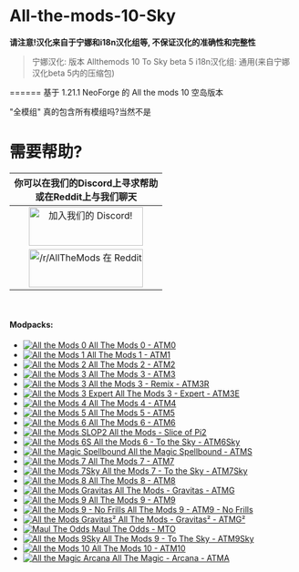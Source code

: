 # All-the-mods-10-Sky

**请注意!汉化来自于宁娜和i18n汉化组等, 不保证汉化的准确性和完整性**

> 宁娜汉化: 版本 Allthemods 10 To Sky beta 5
> i18n汉化组: 通用(来自宁娜汉化beta 5内的压缩包)

======
基于 1.21.1 NeoForge 的 All the mods 10 空岛版本

"全模组" 真的包含所有模组吗?当然不是

需要帮助?
======


|                                                 你可以在我们的Discord上寻求帮助<br>或在Reddit上与我们聊天                                                                         |
|:------------------------------------------------------------------------------------------------------------------------------------------------------------------------------:|
| <a href="https://discord.gg/3paFjuRfz9"><img src="https://discordapp.com/assets/fc0b01fe10a0b8c602fb0106d8189d9b.png" alt="加入我们的 Discord!"  width="200" height="68"></a>  |
| <a href="https://www.reddit.com/r/allthemods"><img src="https://www.redditstatic.com/about/assets/reddit-logo.png" alt="/r/AllTheMods 在 Reddit"  width="200" height="67"></a> |
<br>

#### Modpacks:
+ [![All the Mods 0](http://cf.way2muchnoise.eu/372309.svg "ATM0") All The Mods 0 - ATM0](https://www.curseforge.com/minecraft/modpacks/all-the-mods-0)
+ [![All the Mods 1](http://cf.way2muchnoise.eu/242462.svg "ATM1") All The Mods 1 - ATM1](https://www.curseforge.com/minecraft/modpacks/all-the-mods)
+ [![All the Mods 2](http://cf.way2muchnoise.eu/253707.svg "ATM2") All The Mods 2 - ATM2](https://www.curseforge.com/minecraft/modpacks/all-the-mods-2)
+ [![All the Mods 3](http://cf.way2muchnoise.eu/269708.svg "ATM3") All The Mods 3 - ATM3](https://www.curseforge.com/minecraft/modpacks/all-the-mods-3)
+ [![All the Mods 3](http://cf.way2muchnoise.eu/301845.svg "ATM3R") All the Mods 3 - Remix - ATM3R](https://www.curseforge.com/minecraft/modpacks/all-the-mods-3-remix)
+ [![All the Mods 3 Expert](http://cf.way2muchnoise.eu/325396.svg "ATM3E") All The Mods 3 - Expert - ATM3E](https://www.curseforge.com/minecraft/modpacks/all-the-mods-3-expert)
+ [![All the Mods 4](http://cf.way2muchnoise.eu/316059.svg "ATM4") All The Mods 4 - ATM4](https://www.curseforge.com/minecraft/modpacks/all-the-mods-4)
+ [![All the Mods 5](http://cf.way2muchnoise.eu/357494.svg "ATM5") All The Mods 5 - ATM5](https://www.curseforge.com/minecraft/modpacks/all-the-mods-5)
+ [![All the Mods 6](http://cf.way2muchnoise.eu/381671.svg "ATM6") All The Mods 6 - ATM6](https://www.curseforge.com/minecraft/modpacks/all-the-mods-6)
+ [![All the Mods SLOP2](http://cf.way2muchnoise.eu/432480.svg "ATMSLOP2") All the Mods - Slice of Pi2](https://www.curseforge.com/minecraft/modpacks/all-the-mods-slice-of-pi2-atm-slop2)
+ [![All the Mods 6S](http://cf.way2muchnoise.eu/442246.svg "ATM6S") All the Mods 6 - To the Sky - ATM6Sky](https://www.curseforge.com/minecraft/modpacks/all-the-mods-6-to-the-sky-atm6s)
+ [![All the Magic Spellbound](http://cf.way2muchnoise.eu/500199.svg "ATMSpell") All the Magic Spellbound - ATMS](https://www.curseforge.com/minecraft/modpacks/all-the-magic-spellbound)
+ [![All the Mods 7](http://cf.way2muchnoise.eu/426926.svg "ATM7") All The Mods 7 - ATM7](https://www.curseforge.com/minecraft/modpacks/all-the-mods-7)
+ [![All the Mods 7Sky](http://cf.way2muchnoise.eu/655739.svg "ATM7S") All the Mods 7 - To the Sky - ATM7Sky](https://www.curseforge.com/minecraft/modpacks/all-the-mods-7-to-the-sky)
+ [![All the Mods 8](http://cf.way2muchnoise.eu/520914.svg "ATM8") All The Mods 8 - ATM8](https://www.curseforge.com/minecraft/modpacks/all-the-mods-8)
+ [![All the Mods Gravitas](http://cf.way2muchnoise.eu/807446.svg "ATMG") All The Mods - Gravitas - ATMG](https://www.curseforge.com/minecraft/modpacks/all-the-mods-gravitas)
+ [![All the Mods 9](http://cf.way2muchnoise.eu/715572.svg "ATM9") All The Mods 9 - ATM9](https://www.curseforge.com/minecraft/modpacks/all-the-mods-9)
+ [![All the Mods 9 - No Frills](http://cf.way2muchnoise.eu/959010.svg "ATM9-NF") All The Mods 9 - ATM9 - No Frills](https://www.curseforge.com/minecraft/modpacks/all-the-mods-9-no-frills)
+ [![All the Mods Gravitas²](http://cf.way2muchnoise.eu/949996.svg "ATMG²") All The Mods - Gravitas² - ATMG²](https://www.curseforge.com/minecraft/modpacks/all-the-mods-gravitas2)
+ [![Maul The Odds](http://cf.way2muchnoise.eu/987792.svg "MTO") Maul The Odds - MTO](https://www.curseforge.com/minecraft/modpacks/maul-the-odds)
+ [![All the Mods 9Sky](http://cf.way2muchnoise.eu/967745.svg "ATM9Sky") All The Mods 9 - To The Sky - ATM9Sky](https://www.curseforge.com/minecraft/modpacks/all-the-mods-9-to-the-sky)
+ [![All the Mods 10](http://cf.way2muchnoise.eu/925200.svg "ATM10") All The Mods 10 - ATM10](https://www.curseforge.com/minecraft/modpacks/all-the-mods-10)
+ [![All the Magic Arcana](http://cf.way2muchnoise.eu/1190911.svg "ATMA") All The Magic - Arcana - ATMA](https://www.curseforge.com/minecraft/modpacks/all-the-magic-arcana)